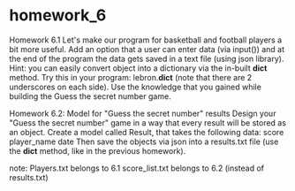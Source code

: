# homework_6

Homework 6.1
Let's make our program for basketball and football players a bit more useful. Add an option that a user can enter data (via input()) and at the end of the program the data gets saved in a text file (using json library).
Hint: you can easily convert object into a dictionary via the in-built __dict__ method. Try this in your program: lebron.__dict__ (note that there are 2 underscores on each side).
Use the knowledge that you gained while building the Guess the secret number game.

Homework 6.2: Model for "Guess the secret number" results
Design your "Guess the secret number" game in a way that every result will be stored as an object.
Create a model called Result, that takes the following data:
score
player_name
date
Then save the objects via json into a results.txt file (use the __dict__ method, like in the previous homework).

note: 
Players.txt belongs to 6.1
score_list.txt belongs to 6.2 (instead of results.txt)
